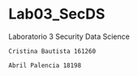 # Lab03_SecDS

Laboratorio 3 Security Data Science

    Cristina Bautista 161260

    Abril Palencia 18198
